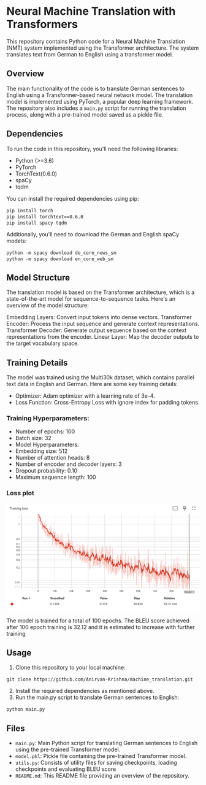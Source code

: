 # Neural Machine Translation with Transformers

This repository contains Python code for a Neural Machine Translation (NMT) system implemented using the Transformer architecture. The system translates text from German to English using a transformer model.

## Overview

The main functionality of the code is to translate German sentences to English using a Transformer-based neural network model. The translation model is implemented using PyTorch, a popular deep learning framework. The repository also includes a `main.py` script for running the translation process, along with a pre-trained model saved as a pickle file.

## Dependencies

To run the code in this repository, you'll need the following libraries:

- Python (>=3.6)
- PyTorch
- TorchText(0.6.0)
- spaCy
- tqdm

You can install the required dependencies using pip:
```
pip install torch 
pip install torchtext==0.6.0 
pip install spacy tqdm
```

Additionally, you'll need to download the German and English spaCy models:

```
python -m spacy download de_core_news_sm
python -m spacy download en_core_web_sm
```

## Model Structure
The translation model is based on the Transformer architecture, which is a state-of-the-art model for sequence-to-sequence tasks. Here's an overview of the model structure:

Embedding Layers: Convert input tokens into dense vectors.
Transformer Encoder: Process the input sequence and generate context representations.
Transformer Decoder: Generate output sequence based on the context representations from the encoder.
Linear Layer: Map the decoder outputs to the target vocabulary space.

## Training Details
The model was trained using the Multi30k dataset, which contains parallel text data in English and German. Here are some key training details:

- Optimizer: Adam optimizer with a learning rate of 3e-4.
- Loss Function: Cross-Entropy Loss with ignore index for padding tokens.

### Training Hyperparameters:
- Number of epochs: 100
- Batch size: 32
- Model Hyperparameters:
- Embedding size: 512
- Number of attention heads: 8
- Number of encoder and decoder layers: 3
- Dropout probability: 0.10
- Maximum sequence length: 100

### Loss plot
![Loss Plot](/images/loss_plot.png)

The model is trained for a total of 100 epochs. The BLEU score achieved after 100 epoch training is 32.12 and it is estimated to increase with further training


## Usage
1. Clone this repository to your local machine:
```
git clone https://github.com/Anirvan-Krishna/machine_translation.git
```
2. Install the required dependencies as mentioned above.
3. Run the main.py script to translate German sentences to English:
```
python main.py
 ```


## Files

- `main.py`: Main Python script for translating German sentences to English using the pre-trained Transformer model.
- `model.pkl`: Pickle file containing the pre-trained Transformer model.
- `utils.py`: Consists of utility files for saving checkpoints, loading checkpoints and evaluating BLEU score
- `README.md`: This README file providing an overview of the repository.

